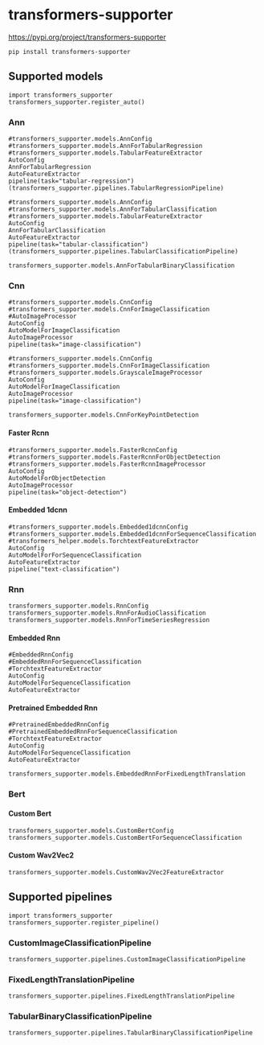 # transformers-supporter

https://pypi.org/project/transformers-supporter
```
pip install transformers-supporter
```

## Supported models

```
import transformers_supporter
transformers_supporter.register_auto()
```

### Ann

```
#transformers_supporter.models.AnnConfig
#transformers_supporter.models.AnnForTabularRegression
#transformers_supporter.models.TabularFeatureExtractor
AutoConfig
AnnForTabularRegression
AutoFeatureExtractor
pipeline(task="tabular-regression") (transformers_supporter.pipelines.TabularRegressionPipeline)
```

```
#transformers_supporter.models.AnnConfig
#transformers_supporter.models.AnnForTabularClassification
#transformers_supporter.models.TabularFeatureExtractor
AutoConfig
AnnForTabularClassification
AutoFeatureExtractor
pipeline(task="tabular-classification") (transformers_supporter.pipelines.TabularClassificationPipeline)
```


```
transformers_supporter.models.AnnForTabularBinaryClassification
```

### Cnn

```
#transformers_supporter.models.CnnConfig
#transformers_supporter.models.CnnForImageClassification
#AutoImageProcessor
AutoConfig
AutoModelForImageClassification
AutoImageProcessor
pipeline(task="image-classification")
```

```
#transformers_supporter.models.CnnConfig
#transformers_supporter.models.CnnForImageClassification
#transformers_supporter.models.GrayscaleImageProcessor
AutoConfig
AutoModelForImageClassification
AutoImageProcessor
pipeline(task="image-classification")
```

```
transformers_supporter.models.CnnForKeyPointDetection
```

#### Faster Rcnn

```
#transformers_supporter.models.FasterRcnnConfig
#transformers_supporter.models.FasterRcnnForObjectDetection
#transformers_supporter.models.FasterRcnnImageProcessor
AutoConfig
AutoModelForObjectDetection
AutoImageProcessor
pipeline(task="object-detection")
```

#### Embedded 1dcnn

```
#transformers_supporter.models.Embedded1dcnnConfig
#transformers_supporter.models.Embedded1dcnnForSequenceClassification
#transformers_helper.models.TorchtextFeatureExtractor
AutoConfig
AutoModelForForSequenceClassification
AutoFeatureExtractor
pipeline("text-classification")
```

### Rnn

```
transformers_supporter.models.RnnConfig
transformers_supporter.models.RnnForAudioClassification
transformers_supporter.models.RnnForTimeSeriesRegression
```

#### Embedded Rnn

```
#EmbeddedRnnConfig
#EmbeddedRnnForSequenceClassification
#TorchtextFeatureExtractor
AutoConfig
AutoModelForSequenceClassification
AutoFeatureExtractor
```

#### Pretrained Embedded Rnn

```
#PretrainedEmbeddedRnnConfig
#PretrainedEmbeddedRnnForSequenceClassification
#TorchtextFeatureExtractor
AutoConfig
AutoModelForSequenceClassification
AutoFeatureExtractor
```

```
transformers_supporter.models.EmbeddedRnnForFixedLengthTranslation
```

### Bert

#### Custom Bert

```
transformers_supporter.models.CustomBertConfig
transformers_supporter.models.CustomBertForSequenceClassification
```

#### Custom Wav2Vec2

```
transformers_supporter.models.CustomWav2Vec2FeatureExtractor
```

## Supported pipelines

```
import transformers_supporter
transformers_supporter.register_pipeline()
```



### CustomImageClassificationPipeline

```
transformers_supporter.pipelines.CustomImageClassificationPipeline
```

### FixedLengthTranslationPipeline

```
transformers_supporter.pipelines.FixedLengthTranslationPipeline
```


### TabularBinaryClassificationPipeline

```
transformers_supporter.pipelines.TabularBinaryClassificationPipeline
```

